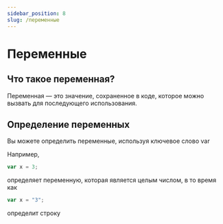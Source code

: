 ```yaml
---
sidebar_position: 8
slug: /переменные
---
```


# Переменные
## Что такое переменная?
Переменная — это значение, сохраненное в коде, которое можно вызвать для последующего использования.
## Определение переменных

Вы можете определить переменные, используя ключевое слово var

Например,

```jsx
var x = 3;
```
определяет переменную, которая является целым числом, в то время как

```jsx
var x = "3";
```
определит строку
